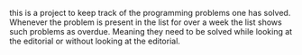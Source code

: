 this is a project to keep track of the programming problems one has solved. Whenever the problem is present in the list for over a week the list shows such problems as overdue. Meaning they need to be solved while looking at the editorial or without looking at the editorial. 
